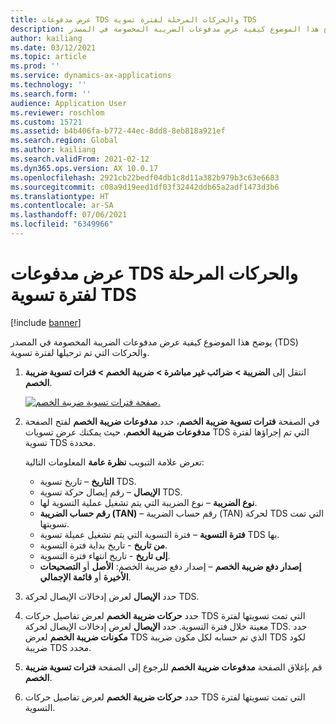 ```yaml
---
title: عرض مدفوعات TDS والحركات المرحلة لفترة تسوية TDS
description: يوضح هذا الموضوع كيفية عرض مدفوعات الضريبة المخصومة في المصدر (TDS) والحركات التي تم ترحيلها لفترة تسوية.
author: kailiang
ms.date: 03/12/2021
ms.topic: article
ms.prod: ''
ms.service: dynamics-ax-applications
ms.technology: ''
ms.search.form: ''
audience: Application User
ms.reviewer: roschlom
ms.custom: 15721
ms.assetid: b4b406fa-b772-44ec-8dd8-8eb818a921ef
ms.search.region: Global
ms.author: kailiang
ms.search.validFrom: 2021-02-12
ms.dyn365.ops.version: AX 10.0.17
ms.openlocfilehash: 2921cb22bedf04db1c8d11a382b979b3c63e6683
ms.sourcegitcommit: c08a9d19eed1df03f32442ddb65a2adf1473d3b6
ms.translationtype: HT
ms.contentlocale: ar-SA
ms.lasthandoff: 07/06/2021
ms.locfileid: "6349966"
---
```

# <a name="view-posted-tds-payments-and-transactions-for-a-tds-settlement-period"></a>عرض مدفوعات TDS والحركات المرحلة لفترة تسوية TDS

[!include [banner](../includes/banner.md)]

يوضح هذا الموضوع كيفية عرض مدفوعات الضريبة المخصومة في المصدر (TDS) والحركات التي تم ترحيلها لفترة تسوية.

1. انتقل إلى **الضريبة \> ضرائب غير مباشرة \> ضريبة الخصم \> فترات تسوية ضريبة الخصم**.

    [![صفحة فترات تسوية ضريبة الخصم.](./media/apac-ind-TDS-50.png)](./media/apac-ind-TDS-50.png)

2. في الصفحة **فترات تسوية ضريبة الخصم**، حدد **مدفوعات ضريبة الخصم** لفتح الصفحة **مدفوعات ضريبة الخصم**، حيث يمكنك عرض تسويات TDS التي تم إجراؤها لفترة تسوية TDS محددة.

    تعرض علامة التبويب **نظرة عامة** المعلومات التالية:

    - **التاريخ** – تاريخ تسوية TDS.
    - **الإيصال** – رقم إيصال حركة تسوية TDS.
    - **نوع الضريبة** – نوع الضريبة التي يتم تشغيل عملية التسوية لها.
    - **رقم حساب الضريبة (TAN)** – رقم حساب الضريبة (TAN) لحركة TDS التي تمت تسويتها.
    - **فترة التسوية** – فترة التسوية التي يتم تشغيل عميلة تسوية TDS بها.
    - **من تاريخ** - تاريخ بداية فترة التسوية.
    - **إلى تاريخ** - تاريخ انتهاء فترة التسوية.
    - **إصدار دفع ضريبة الخصم** – إصدار دفع ضريبة الخصم: **الأصل**  أو **التصحيحات الأخيرة** أو **قائمة الإجمالي**.

5. حدد **الإيصال** لعرض إدخالات الإيصال لحركة TDS.
6. حدد **حركات ضريبة الخصم** لعرض تفاصيل حركات TDS التي تمت تسويتها لفترة معينة خلال فترة التسوية. حدد **الإيصال** لعرض إدخالات الإيصال لحركة TDS. حدد **مكونات ضريبة الخصم** لعرض TDS الذي تم حسابه لكل مكون ضريبة TDS لكود ضريبة TDS محدد.
7. قم بإغلاق الصفحة **مدفوعات ضريبة الخصم** للرجوع إلى الصفحة **فترات تسوية ضريبة الخصم**.
8. حدد **حركات ضريبة الخصم** لعرض تفاصيل حركات TDS التي تمت تسويتها لفترة التسوية.
